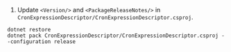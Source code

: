 
1. Update `<Version/>` and `<PackageReleaseNotes/>` in `CronExpressionDescriptor/CronExpressionDescriptor.csproj`.
```
dotnet restore
dotnet pack CronExpressionDescriptor/CronExpressionDescriptor.csproj --configuration release
```
